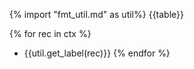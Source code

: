 {% import "fmt_util.md" as util%}
{{table}}

{% for rec in ctx %}
- {{util.get_label(rec)}}
{% endfor %}